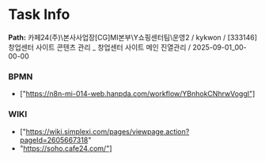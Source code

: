 # Task Info

**Path:** 카페24(주)\본사사업장\[CG]MI본부\Y쇼핑센터팀\운영2 / kykwon / [333146] 창업센터 사이트 콘텐츠 관리 _ 창업센터 사이트 메인 진열관리 / 2025-09-01_00-00-00

### BPMN
- ["https://n8n-mi-014-web.hanpda.com/workflow/YBnhokCNhrwVoggI"]

### WIKI
- ["https://wiki.simplexi.com/pages/viewpage.action?pageId=2605667318"
- "https://soho.cafe24.com/"]

